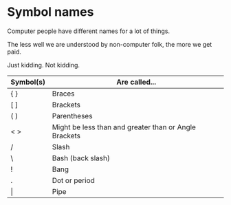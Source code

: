 # Symbol names

Computer people have different names for a lot of things. 

The
less well we are understood by non-computer folk, the more we get paid.

Just kidding. Not kidding.

| Symbol(s) | Are called... |
| ------- | ------------ |
| { } | Braces |
| [ ] | Brackets |
| ( ) | Parentheses |
| < > | Might be less than and greater than or Angle Brackets |
| / | Slash |
| \\  | Bash (back slash) |
| ! | Bang |
| . | Dot or period |
| \| | Pipe |
